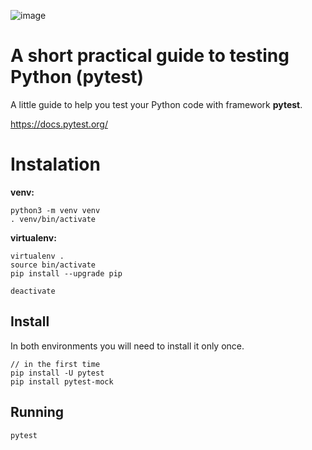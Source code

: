 ![image](https://user-images.githubusercontent.com/1257048/204163799-a6a9e866-1ca8-4c72-8cf5-26217e3526c5.png)

# A short practical guide to testing Python (pytest)

A little guide to help you test your Python code with framework __pytest__.

https://docs.pytest.org/


# Instalation

__venv:__

    python3 -m venv venv
    . venv/bin/activate

__virtualenv:__

    virtualenv .
    source bin/activate
    pip install --upgrade pip

    deactivate

## Install

In both environments you will need to install it only once.

    // in the first time
    pip install -U pytest
    pip install pytest-mock

## Running

    pytest
